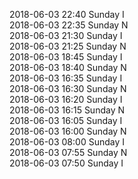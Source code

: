 2018-06-03 22:40 Sunday  I  
2018-06-03 22:35 Sunday  N  
2018-06-03 21:30 Sunday  I  
2018-06-03 21:25 Sunday  N  
2018-06-03 18:45 Sunday  I  
2018-06-03 18:40 Sunday  N  
2018-06-03 16:35 Sunday  I  
2018-06-03 16:30 Sunday  N  
2018-06-03 16:20 Sunday  I  
2018-06-03 16:15 Sunday  N  
2018-06-03 16:05 Sunday  I  
2018-06-03 16:00 Sunday  N  
2018-06-03 08:00 Sunday  I  
2018-06-03 07:55 Sunday  N  
2018-06-03 07:50 Sunday  I  
